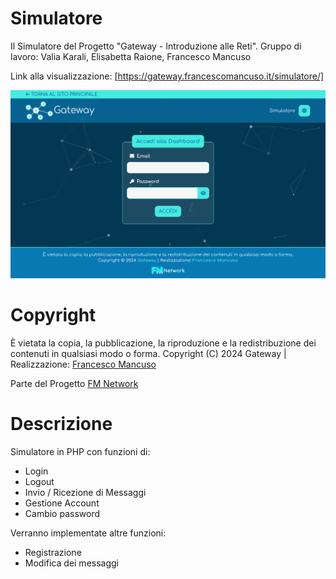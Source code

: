 # Simulatore
Il Simulatore del Progetto "Gateway - Introduzione alle Reti".
Gruppo di lavoro: Valia Karali, Elisabetta Raione, Francesco Mancuso

Link alla visualizzazione: [https://gateway.francescomancuso.it/simulatore/]


[![Anteprima Simulatore](https://raw.githubusercontent.com/FrancescooM/gateway-simulatore/main/anteprima_simulatore.png)](https://gateway.francescomancuso.it/simulatore/dashboard/)


# Copyright
È vietata la copia, la pubblicazione, la riproduzione e la redistribuzione dei contenuti in qualsiasi modo o forma.
Copyright (C) 2024 Gateway | Realizzazione: [Francesco Mancuso](https://www.francescomancuso.it)

Parte del Progetto [FM Network](https://www.francescomancuso.it/network/)


# Descrizione
Simulatore in PHP con funzioni di:
- Login
- Logout
- Invio / Ricezione di Messaggi
- Gestione Account
- Cambio password

Verranno implementate altre funzioni:
- Registrazione
- Modifica dei messaggi

  
